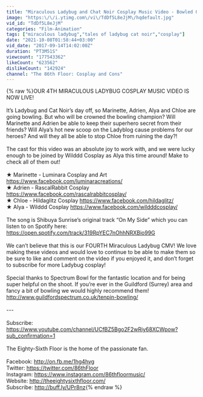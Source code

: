```yaml
---
title: "Miraculous Ladybug and Chat Noir Cosplay Music Video - Bowled Over"
image: "https:\/\/i.ytimg.com\/vi\/TdDf5L8eJjM\/hqdefault.jpg"
vid_id: "TdDf5L8eJjM"
categories: "Film-Animation"
tags: ["miraculous ladybug","tales of ladybug cat noir","cosplay"]
date: "2021-10-08T01:58:44+03:00"
vid_date: "2017-09-14T14:02:00Z"
duration: "PT3M51S"
viewcount: "177543362"
likeCount: "623562"
dislikeCount: "142924"
channel: "The 86th Floor: Cosplay and Cons"
---
```

{% raw %}OUR 4TH MIRACULOUS LADYBUG COSPLAY MUSIC VIDEO IS NOW LIVE!<br /><br />It’s Ladybug and Cat Noir’s day off, so Marinette, Adrien, Alya and Chloe are going bowling. But who will be crowned the bowling champion? Will Marinette and Adrien be able to keep their superhero secret from their friends? Will Alya’s hot new scoop on the Ladyblog cause problems for our heroes? And will they all be able to stop Chloe from ruining the day?! <br /><br />The cast for this video was an absolute joy to work with, and we were lucky enough to be joined by Wilddd Cosplay as Alya this time around! Make to check all of them out! <br /><br />★ Marinette - Luminara Cosplay and Art <a rel="nofollow" target="blank" href="https://www.facebook.com/luminaracreations/">https://www.facebook.com/luminaracreations/</a><br />★ Adrien - RascalRabbit Cosplay <a rel="nofollow" target="blank" href="https://www.facebook.com/rascalrabbitcosplay/">https://www.facebook.com/rascalrabbitcosplay/</a><br />★ Chloe - Hildaglitz Cosplay <a rel="nofollow" target="blank" href="https://www.facebook.com/hildaglitz/">https://www.facebook.com/hildaglitz/</a><br />★ Alya - Wilddd Cosplay <a rel="nofollow" target="blank" href="https://www.facebook.com/wildddcosplay/">https://www.facebook.com/wildddcosplay/</a><br /><br />The song is Shibuya Sunrise’s original track “On My Side” which you can listen to on Spotify here: <a rel="nofollow" target="blank" href="https://open.spotify.com/track/319RpYEC7nOhhNRXBio99G">https://open.spotify.com/track/319RpYEC7nOhhNRXBio99G</a><br /><br />We can’t believe that this is our FOURTH Miraculous Ladybug CMV! We love making these videos and would love to continue to be able to make them so be sure to like and comment on the video if you enjoyed it, and don’t forget to subscribe for more Ladybug cosplay!<br /><br />Special thanks to Spectrum Bowl for the fantastic location and for being super helpful on the shoot. If you’re ever in the Guildford (Surrey) area and fancy a bit of bowling we would highly recommend them! <a rel="nofollow" target="blank" href="http://www.guildfordspectrum.co.uk/tenpin-bowling/">http://www.guildfordspectrum.co.uk/tenpin-bowling/</a><br /><br />---<br /><br />Subscribe: <a rel="nofollow" target="blank" href="https://www.youtube.com/channel/UCfBZ5Bgo2F2wRiy68XCWpow?sub_confirmation=1">https://www.youtube.com/channel/UCfBZ5Bgo2F2wRiy68XCWpow?sub_confirmation=1</a><br /><br />The Eighty-Sixth Floor is the home of the passionate fan.<br /><br />Facebook: <a rel="nofollow" target="blank" href="http://on.fb.me/1hg4hvg">http://on.fb.me/1hg4hvg</a><br />Twitter: <a rel="nofollow" target="blank" href="https://twitter.com/86thFloor">https://twitter.com/86thFloor</a><br />Instagram: <a rel="nofollow" target="blank" href="https://www.instagram.com/86thfloormusic/">https://www.instagram.com/86thfloormusic/</a><br />Website: <a rel="nofollow" target="blank" href="http://theeightysixthfloor.com/">http://theeightysixthfloor.com/</a><br />Subscribe: <a rel="nofollow" target="blank" href="http://buff.ly/UPr8nz">http://buff.ly/UPr8nz</a>{% endraw %}

